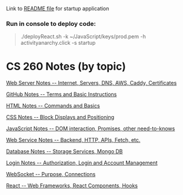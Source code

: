 Link to [README file](/README.md) for startup application

### Run in console to deploy code:

> ./deployReact.sh -k ~/JavaScript/keys/prod.pem -h activityanarchy.click -s startup

# CS 260 Notes (by topic)

[Web Server Notes -- Internet, Servers, DNS, AWS, Caddy, Certificates](/all_notes/web_server_notes.md)

[GitHub Notes -- Terms and Basic Instructions](/All_Notes/GitHub_notes.md)

[HTML Notes -- Commands and Basics](/All_Notes/html_notes.md)
    
[CSS Notes -- Block Displays and Positioning](/all_notes/css_notes.md)

[JavaScript Notes -- DOM interaction, Promises, other need-to-knows](/all_notes/javascript_notes.md)

[Web Service Notes -- Backend, HTTP, APIs, Fetch, etc.](/all_notes/web_service_notes.md)

[Database Notes -- Storage Services, Mongo DB](/all_notes/database_notes.md)

[Login Notes -- Authorization, Login and Account Management](/all_notes/login_notes.md)

[WebSocket -- Purpose, Connections](/all_notes/websocket_notes.md)

[React -- Web Frameworks, React Components, Hooks ](/all_notes/react_notes.md)